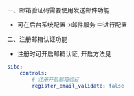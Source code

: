 一、邮箱验证码需要使用发送邮件功能
- 可在后台系统配置->邮件服务 中进行配置

二、注册邮箱认证功能
- 注册时可开启邮箱认证, 开启方法见

```yaml
site:
    controls:
        # 注册开启邮箱验证
        register_email_validate: false
```
